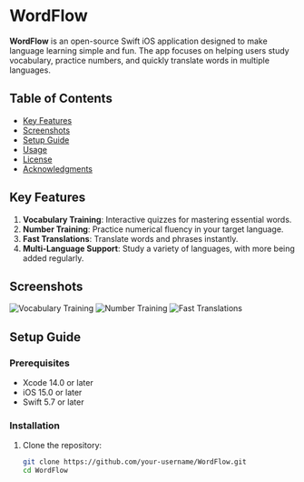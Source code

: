 # WordFlow

**WordFlow** is an open-source Swift iOS application designed to make language learning simple and fun. The app focuses on helping users study vocabulary, practice numbers, and quickly translate words in multiple languages.

## Table of Contents
- [Key Features](#key-features)
- [Screenshots](#screenshots)
- [Setup Guide](#setup-guide)
- [Usage](#usage)
- [License](#license)
- [Acknowledgments](#acknowledgments)

## Key Features
1. **Vocabulary Training**: Interactive quizzes for mastering essential words.
2. **Number Training**: Practice numerical fluency in your target language.
3. **Fast Translations**: Translate words and phrases instantly.
4. **Multi-Language Support**: Study a variety of languages, with more being added regularly.

## Screenshots

<!-- Replace with actual screenshots -->
![Vocabulary Training](path-to-screenshot1.png)
![Number Training](path-to-screenshot2.png)
![Fast Translations](path-to-screenshot3.png)

## Setup Guide

### Prerequisites
- Xcode 14.0 or later
- iOS 15.0 or later
- Swift 5.7 or later

### Installation
1. Clone the repository:
   ```bash
   git clone https://github.com/your-username/WordFlow.git
   cd WordFlow

